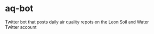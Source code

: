 # aq-bot
Twitter bot that posts daily air quality repots on the Leon Soil and Water Twitter account
